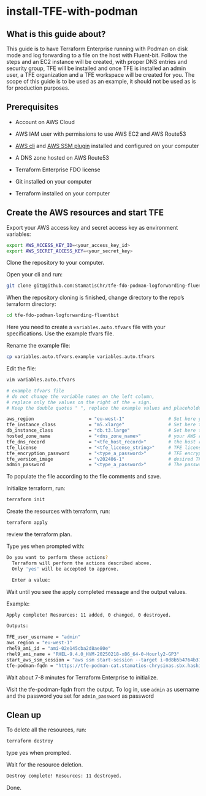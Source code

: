 # install-TFE-with-podman

## What is this guide about?

This guide is to have Terraform Enterprise running with Podman on disk mode and log forwarding to a file on the host with Fluent-bit. 
Follow the steps and an EC2 instance will be created, with proper DNS entries and security group, TFE will be installed and once TFE is installed an admin user, a TFE organization and a TFE workspace will be created for you.
The scope of this guide is to be used as an example, it should not be used as is for production purposes.

## Prerequisites

- Account on AWS Cloud

- AWS IAM user with permissions to use AWS EC2 and AWS Route53

- [AWS cli](https://docs.aws.amazon.com/cli/latest/userguide/getting-started-install.html) and [AWS SSM plugin](https://docs.aws.amazon.com/systems-manager/latest/userguide/session-manager-working-with-install-plugin.html) installed and configured on your computer

- A DNS zone hosted on AWS Route53

- Terraform Enterprise FDO license

- Git installed on your computer

- Terraform installed on your computer

## Create the AWS resources and start TFE

Export your AWS access key and secret access key as environment variables:

```sh
export AWS_ACCESS_KEY_ID=<your_access_key_id>
export AWS_SECRET_ACCESS_KEY=<your_secret_key>
```

Clone the repository to your computer.

Open your cli and run:

```sh
git clone git@github.com:StamatisChr/tfe-fdo-podman-logforwarding-fluentbit.git
```

When the repository cloning is finished, change directory to the repo’s terraform directory:

```sh
cd tfe-fdo-podman-logforwarding-fluentbit
```

Here you need to create a `variables.auto.tfvars` file with your specifications. Use the example tfvars file.

Rename the example file:

```sh
cp variables.auto.tfvars.example variables.auto.tfvars
```

Edit the file:

```sh
vim variables.auto.tfvars
```

```sh
# example tfvars file
# do not change the variable names on the left column,
# replace only the values on the right of the = sign. 
# Keep the double quotes " ", replace the example values and placeholder values  like: <dns_host_name>  where needed

aws_region                    = "eu-west-1"                # Set here your desired AWS region, in the example: "eu-west-1"
tfe_instance_class            = "m5.xlarge"                # Set here the EC2 instance class only architecture x86_64 is supported, example: "m5.xlarge"
db_instance_class             = "db.t3.large"              # Set here the RDS instance class, example:  "db.t3.large"
hosted_zone_name              = "<dns_zone_name>"          # your AWS route53 DNS zone name
tfe_dns_record                = "<tfe_host_record>"        # the host record for your TFE instance on your dns zone, example: "my-tfe"
tfe_license                   = "<tfe_license_string>"     # TFE license string
tfe_encryption_password       = "<type_a_password>"        # TFE encryption password
tfe_version_image             = "v202406-1"                # desired TFE version, example: "v202410-1"
admin_password                = "<type_a_password>"        # The password of the TFE Admin user
```

To populate the file according to the file comments and save.

Initialize terraform, run:

```sh
terraform init
```

Create the resources with terraform, run:

```sh
terraform apply
```

review the terraform plan.

Type yes when prompted with:

```sh
Do you want to perform these actions?
  Terraform will perform the actions described above.
  Only 'yes' will be accepted to approve.

  Enter a value: 
```

Wait until you see the apply completed message and the output values.

Example:

```sh
Apply complete! Resources: 11 added, 0 changed, 0 destroyed.

Outputs:

TFE_user_username = "admin"
aws_region = "eu-west-1"
rhel9_ami_id = "ami-02e145cba2d8ae80e"
rhel9_ami_name = "RHEL-9.4.0_HVM-20250218-x86_64-0-Hourly2-GP3"
start_aws_ssm_session = "aws ssm start-session --target i-0d8b5b4764b377159 --region eu-west-1"
tfe-podman-fqdn = "https://tfe-podman-cat.stamatios-chrysinas.sbx.hashidemos.io"
```

Wait about 7-8 minutes for Terraform Enterprise to initialize.

Visit the tfe-podman-fqdn from the output.
To log in, use `admin` as username and the password you set for `admin_password`  as password

## Clean up

To delete all the resources, run:

```sh
terraform destroy
```

type yes when prompted.

Wait for the resource deletion.

```sh
Destroy complete! Resources: 11 destroyed.
```

Done.
